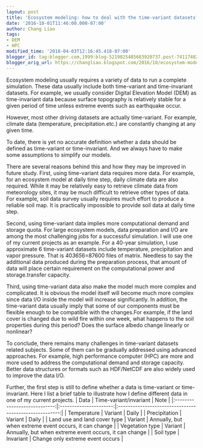 ```yaml
---
layout: post
title: 'Ecosystem modeling: how to deal with the time-variant datasets?'
date: '2016-10-01T11:46:00.000-07:00'
author: Chang Liao
tags:
- DEM
- HPC
modified_time: '2018-04-03T12:16:45.418-07:00'
blogger_id: tag:blogger.com,1999:blog-5219825485683920737.post-7411748202216670374
blogger_orig_url: https://changliao.blogspot.com/2016/10/ecosystem-modeling-003.html
---
```


Ecosystem modeling usually requires a variety of data to run a complete simulation. These data usually include both time-variant and time-invariant datasets. For example, we usually consider Digital Elevation Model (DEM) as time-invariant data because surface topography is relatively stable for a given period of time unless extreme events such as earthquake occur.

However, most other driving datasets are actually time-variant. For example, climate data (temperature, precipitation.etc.) are constantly changing at any given time.

To date, there is yet no accurate definition whether a data should be defined as time-variant or time-invariant. And we always have to make some assumptions to simplify our models.

There are several reasons behind this and how they may be improved in future study.
First, using time-variant data requires more data. For example, for an ecosystem model at daily time step, daily climate data are also required. While it may be relatively easy to retrieve climate data from meteorology sites, it may be much difficult to retrieve other types of data. For example, soil data survey usually requires much effort to produce a reliable soil map. It is practically impossible to provide soil data at daily time step.

Second, using time-variant data implies more computational demand and storage quota. For large ecosystem models, data preparation and I/O are among the most challenging jobs for a successful simulation.
I will use one of my current projects as an example. For a 40-year simulation, I use approximate 6 time-variant datasets include temperature, precipitation and vapor pressure. That is 40*365*6=87600 files of matrix. Needless to say the additional data produced during the preparation process, that amount of data will place certain requirement on the computational power and storage.transfer capacity.

Third, using time-variant data also make the model much more complex and complicated. It is obvious the model itself will become much more complex since data I/O inside the model will increase significantly. In addition, the time-variant data usually imply that some of our components must be flexible enough to be compatible with the changes.For example, if the land cover is changed due to wild fire within one week, what happens to the soil properties during this period? Does the surface albedo change linearly or nonlinear?

To conclude, there remains many challenges in time-variant datasets related subjects. Some of them can be gradually addressed using advanced approaches. For example, high performance computer (HPC) are more and more used to address the computational demand and storage capacity. Better data structures or formats such as HDF/NetCDF are also widely used to improve the data I/O.

Further, the first step is still to define whether a data is time-variant or time-invariant.
Here I list a brief table to illustrate how I define different data in one of my current projects. 
|             Data             | Time-variant/invariant |                          Note                          |
|:----------------------------:|:----------------------:|:------------------------------------------------------:|
| Temperature                  | Variant                | Daily                                                  |
| Precipitation                | Variant                | Daily                                                  |
| Land use and land cover type | Variant                | Annually, but when extreme event occurs, it can change |
| Vegetation type              | Variant                | Annually, but when extreme event occurs, it can change |
| Soil type                    | Invariant              | Change only extreme event occurs                       |